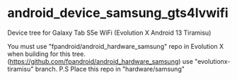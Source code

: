 # android_device_samsung_gts4lvwifi
Device tree for Galaxy Tab S5e WiFi (Evolution X Android 13 Tiramisu)

You must use "fpandroid/android_hardware_samsung" repo in Evolution X when building for this tree. (https://github.com/fpandroid/android_hardware_samsung) use "evolutionx-tiramisu" branch.
P.S Place this repo in "hardware/samsung"
